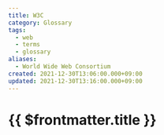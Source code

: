 ```yaml
---
title: W3C
category: Glossary
tags:
  - web
  - terms
  - glossary
aliases:
  - World Wide Web Consortium
created: 2021-12-30T13:06:00.000+09:00
updated: 2021-12-30T13:16:00.000+09:00
---
```


# {{ $frontmatter.title }}

